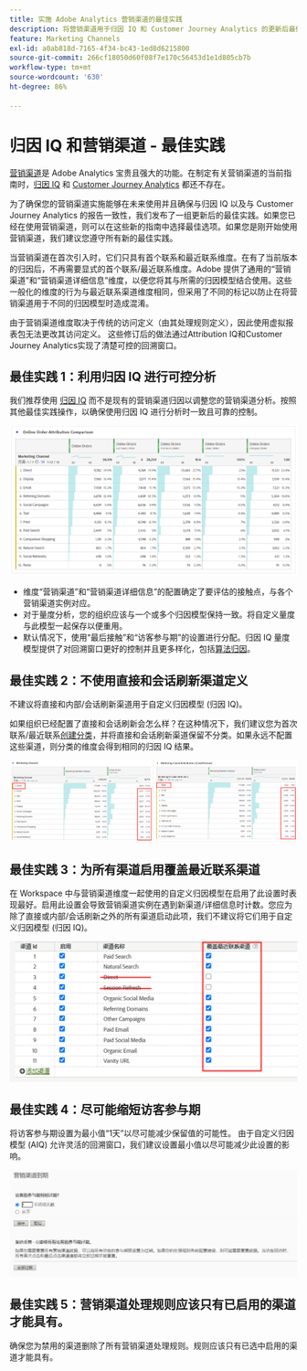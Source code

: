 ```yaml
---
title: 实施 Adobe Analytics 营销渠道的最佳实践
description: 将营销渠道用于归因 IQ 和 Customer Journey Analytics 的更新后最佳实践
feature: Marketing Channels
exl-id: a0ab818d-7165-4f34-bc43-1ed8d6215800
source-git-commit: 266cf18050d60f08f7e170c56453d1e1d805cb7b
workflow-type: tm+mt
source-wordcount: '630'
ht-degree: 86%

---
```


# 归因 IQ 和营销渠道 - 最佳实践

[营销渠道](/help/components/c-marketing-channels/c-getting-started-mchannel.md)是 Adobe Analytics 宝贵且强大的功能。在制定有关营销渠道的当前指南时，[归因 IQ](https://experienceleague.adobe.com/docs/analytics/analyze/analysis-workspace/attribution/overview.html#analysis-workspace) 和 [Customer Journey Analytics](https://experienceleague.adobe.com/docs/analytics-platform/using/cja-usecases/marketing-channels.html?lang=zh-Hans#cja-usecases) 都还不存在。

为了确保您的营销渠道实施能够在未来使用并且确保与归因 IQ 以及与 Customer Journey Analytics 的报告一致性，我们发布了一组更新后的最佳实践。如果您已经在使用营销渠道，则可以在这些新的指南中选择最佳选项。如果您是刚开始使用营销渠道，我们建议您遵守所有新的最佳实践。

当营销渠道在首次引入时，它们只具有首个联系和最近联系维度。在有了当前版本的归因后，不再需要显式的首个联系/最近联系维度。Adobe 提供了通用的“营销渠道”和“营销渠道详细信息”维度，以便您将其与所需的归因模型结合使用。这些一般化的维度的行为与最近联系渠道维度相同，但采用了不同的标记以防止在将营销渠道用于不同的归因模型时造成混淆。

由于营销渠道维度取决于传统的访问定义（由其处理规则定义），因此使用虚拟报表包无法更改其访问定义。 这些修订后的做法通过Attribution IQ和Customer Journey Analytics实现了清楚可控的回溯窗口。

## 最佳实践 1：利用归因 IQ 进行可控分析

我们推荐使用 [归因 IQ](https://experienceleague.adobe.com/docs/analytics/analyze/analysis-workspace/attribution/overview.html#analysis-workspace) 而不是现有的营销渠道归因以调整您的营销渠道分析。按照其他最佳实践操作，以确保使用归因 IQ 进行分析时一致且可靠的控制。

![](assets/attribution.png)

* 维度“营销渠道”和“营销渠道详细信息”的配置确定了要评估的接触点，与各个营销渠道实例对应。
* 对于量度分析，您的组织应该与一个或多个归因模型保持一致。将自定义量度与此模型一起保存以便重用。
* 默认情况下，使用“最后接触”和“访客参与期”的设置进行分配。归因 IQ 量度模型提供了对回溯窗口更好的控制并且更多样化，包括[算法归因](https://experienceleague.adobe.com/docs/analytics/analyze/analysis-workspace/attribution/algorithmic.html#analysis-workspace)。

## 最佳实践 2：不使用直接和会话刷新渠道定义

不建议将直接和内部/会话刷新渠道用于自定义归因模型 (归因 IQ)。

如果组织已经配置了直接和会话刷新会怎么样？在这种情况下，我们建议您为首次联系/最近联系[创建分类](/help/admin/admin/c-manage-report-suites/c-edit-report-suites/marketing-channels/classifications-mchannel.md)，并将直接和会话刷新渠道保留不分类。如果永远不配置这些渠道，则分类的维度会得到相同的归因 IQ 结果。

![](assets/direct-session-refresh.png)

## 最佳实践 3：为所有渠道启用覆盖最近联系渠道

在 Workspace 中与营销渠道维度一起使用的自定义归因模型在启用了此设置时表现最好。启用此设置会导致营销渠道实例在遇到新渠道/详细信息时计数。您应为除了直接或内部/会话刷新之外的所有渠道启动此项，我们不建议将它们用于自定义归因模型 (归因 IQ)。

![](assets/override.png)

## 最佳实践 4：尽可能缩短访客参与期

将访客参与期设置为最小值“1天”以尽可能减少保留值的可能性。 由于自定义归因模型 (AIQ) 允许灵活的回溯窗口，我们建议设置最小值以尽可能减少此设置的影响。

![](assets/expiration.png)

## 最佳实践 5：营销渠道处理规则应该只有已启用的渠道才能具有。

确保您为禁用的渠道删除了所有营销渠道处理规则。规则应该只有已选中启用的渠道才能具有。
